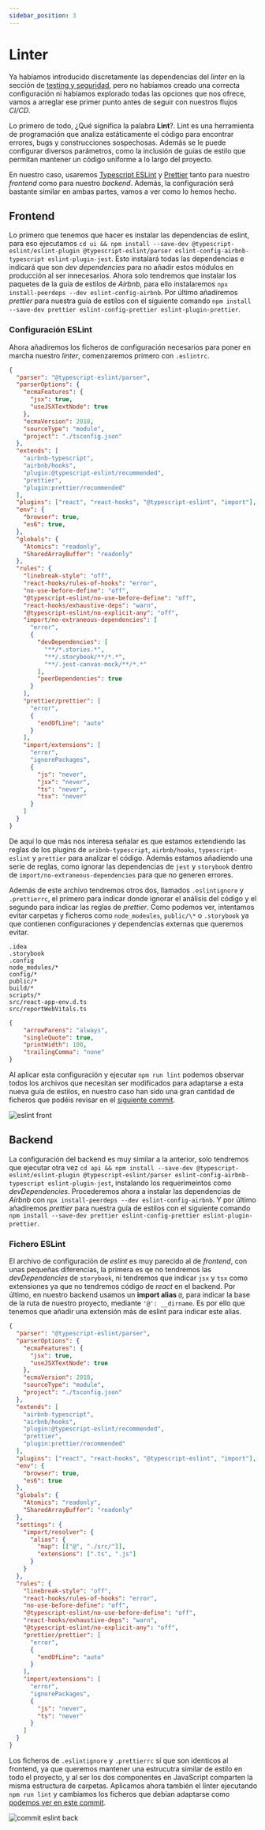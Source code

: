 ```yaml
---
sidebar_position: 3
---
```


# Linter

Ya habíamos introducido discretamente las dependencias del *linter* en la sección de [testing y seguridad](../testing/intro.md), pero no habíamos creado una correcta configuración ni habíamos explorado todas las opciones que nos ofrece, vamos a arreglar ese primer punto antes de seguir con nuestros flujos *CI/CD*.

Lo primero de todo, ¿Qué significa la palabra **Lint**?. Lint es una herramienta de programación que analiza estáticamente el código para encontrar errores, bugs y construcciones sospechosas. Además se le puede configurar diversos parámetros, como la inclusión de guías de estilo que permitan mantener un código uniforme a lo largo del proyecto.

En nuestro caso, usaremos [Typescript ESLint](https://typescript-eslint.io) y [Prettier](https://prettier.io/) tanto para nuestro *frontend* como para nuestro *backend*. Además, la configuración será bastante similar en ambas partes, vamos a ver como lo hemos hecho.

## Frontend

Lo primero que tenemos que hacer es instalar las dependencias de eslint, para eso ejecutamos `cd ui && npm install --save-dev @typescript-eslint/eslint-plugin @typescript-eslint/parser eslint-config-airbnb-typescript eslint-plugin-jest`. Esto instalará todas las dependencias e indicará que son *dev dependencies* para no añadir estos módulos en producción al ser innecesarios. Ahora solo tendremos que instalar los paquetes de la guía de estilos de *Airbnb*, para ello instalaremos `npx install-peerdeps --dev eslint-config-airbnb`. Por último añadiremos *prettier* para nuestra guía de estilos con el siguiente comando `npm install --save-dev prettier eslint-config-prettier eslint-plugin-prettier`.

### Configuración ESLint

Ahora añadiremos los ficheros de configuración necesarios para poner en marcha nuestro *linter*, comenzaremos primero con `.eslintrc`.

```json title="ui/.eslintrc"
{
  "parser": "@typescript-eslint/parser",
  "parserOptions": {
    "ecmaFeatures": {
      "jsx": true,
      "useJSXTextNode": true
    },
    "ecmaVersion": 2018,
    "sourceType": "module",
    "project": "./tsconfig.json"
  },
  "extends": [
    "airbnb-typescript",
    "airbnb/hooks",
    "plugin:@typescript-eslint/recommended",
    "prettier",
    "plugin:prettier/recommended"
  ],
  "plugins": ["react", "react-hooks", "@typescript-eslint", "import"],
  "env": {
    "browser": true,
    "es6": true,
  },
  "globals": {
    "Atomics": "readonly",
    "SharedArrayBuffer": "readonly"
  },
  "rules": {
    "linebreak-style": "off",
    "react-hooks/rules-of-hooks": "error",
    "no-use-before-define": "off",
    "@typescript-eslint/no-use-before-define": "off",
    "react-hooks/exhaustive-deps": "warn",
    "@typescript-eslint/no-explicit-any": "off",
    "import/no-extraneous-dependencies": [
      "error",
      {
        "devDependencies": [
          "**/*.stories.*",
          "**/.storybook/**/*.*",
          "**/.jest-canvas-mock/**/*.*"
        ],
        "peerDependencies": true
      }
    ],
    "prettier/prettier": [
      "error",
      {
        "endOfLine": "auto"
      }
    ],
    "import/extensions": [
      "error",
      "ignorePackages",
      {
        "js": "never",
        "jsx": "never",
        "ts": "never",
        "tsx": "never"
      }
    ]
  }
}
```

De aquí lo que más nos interesa señalar es que estamos extendiendo las reglas de los plugins de `aribnb-typescript`, `airbnb/hooks`, `typescript-eslint` y `prettier` para analizar el código. Además estamos añadiendo una serie de reglas, como ignorar las dependencias de `jest` y `storybook` dentro de `import/no-extraneous-dependencies` para que no generen errores.

Además de este archivo tendremos otros dos, llamados `.eslintignore` y `.prettierrc`, el primero para indicar donde ignorar el análisis del código y el segundo para indicar las reglas de *prettier*. Como podemos ver, intentamos evitar carpetas y ficheros como `node_modeules`, `public/\*` o `.storybook` ya que contienen configuraciones y dependencias externas que queremos evitar.

```ignore-list title="ui/.eslintignore"
.idea
.storybook
.config
node_modules/*
config/*
public/*
build/*
scripts/*
src/react-app-env.d.ts
src/reportWebVitals.ts
```

```json title="ui/.prettierrc"
{
    "arrowParens": "always",
    "singleQuote": true,
    "printWidth": 100,
    "trailingComma": "none"
} 
```

Al aplicar esta configuración y ejecutar `npm run lint` podemos observar todos los archivos que necesitan ser modificados para adaptarse a esta nueva guía de estilos, en nuestro caso han sido una gran cantidad de ficheros que podéis revisar en el [siguiente commit](https://github.com/lucferbux/Taller-CI-CD/commit/6a852a235232ad4dc358e8e51f42fcdeb92f5313).

![eslint front](../../static/img/tutorial/cicd/1_eslint_front.png)

## Backend

La configuración del backend es muy similar a la anterior, solo tendremos que ejecutar otra vez `cd api && npm install --save-dev @typescript-eslint/eslint-plugin @typescript-eslint/parser eslint-config-airbnb-typescript eslint-plugin-jest`, instalando los requerimeintos como *devDependencies*. Procederemos ahora a instalar las dependencias de *Airbnb* con `npx install-peerdeps --dev eslint-config-airbnb`. Y por último añadiremos *prettier* para nuestra guía de estilos con el siguiente comando `npm install --save-dev prettier eslint-config-prettier eslint-plugin-prettier`.

### Fichero ESLint

El archivo de configuración de *eslint* es muy parecido al de *frontend*, con unas pequeñas diferencias, la primera es qe no tendremos las *devDependencies* de `storybook`, ni tendremos que indicar `jsx` y `tsx` como extensiones ya que no tendremos código de *react* en el backend. Por último, en nuestro backend usamos un **import alias** `@`, para indicar la base de la ruta de nuestro proyecto, mediante `'@': __dirname`. Es por ello que tenemos que añadir una extensión más de eslint para indicar este alias.

```json title="api/.eslintrc"
{
  "parser": "@typescript-eslint/parser",
  "parserOptions": {
    "ecmaFeatures": {
      "jsx": true,
      "useJSXTextNode": true
    },
    "ecmaVersion": 2018,
    "sourceType": "module",
    "project": "./tsconfig.json"
  },
  "extends": [
    "airbnb-typescript",
    "airbnb/hooks",
    "plugin:@typescript-eslint/recommended",
    "prettier",
    "plugin:prettier/recommended"
  ],
  "plugins": ["react", "react-hooks", "@typescript-eslint", "import"],
  "env": {
    "browser": true,
    "es6": true
  },
  "globals": {
    "Atomics": "readonly",
    "SharedArrayBuffer": "readonly"
  },
  "settings": {
    "import/resolver": {
      "alias": {
        "map": [["@", "./src/"]],
        "extensions": [".ts", ".js"]
      }
    }
  },
  "rules": {
    "linebreak-style": "off",
    "react-hooks/rules-of-hooks": "error",
    "no-use-before-define": "off",
    "@typescript-eslint/no-use-before-define": "off",
    "react-hooks/exhaustive-deps": "warn",
    "@typescript-eslint/no-explicit-any": "off",
    "prettier/prettier": [
      "error",
      {
        "endOfLine": "auto"
      }
    ],
    "import/extensions": [
      "error",
      "ignorePackages",
      {
        "js": "never",
        "ts": "never"
      }
    ]
  }
} 
```

Los ficheros de `.eslintignore` y `.prettierrc` sí que son identicos al frontend, ya que queremos mantener una estrucutra similar de estilo en todo el proyecto, y al ser los dos componentes en JavaScript comparten la misma estructura de carpetas. Aplicamos ahora también el linter ejecutando `npm run lint` y cambiamos los ficheros que debían adaptarse como [podemos ver en este commit](https://github.com/lucferbux/Taller-CI-CD/commit/3d5ad81cca34cac28c8c692c33f539d39e19580a).

![commit eslint back](../../static/img/tutorial/cicd/2_eslint_back.png)
